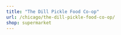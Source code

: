 ```yaml
---
title: "The Dill Pickle Food Co-op"
url: /chicago/the-dill-pickle-food-co-op/
shop: supermarket
---
```

